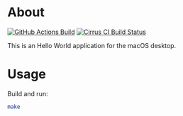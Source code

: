 # About

[![GitHub Actions Build](https://github.com/rgl/hello-world-macos-desktop/actions/workflows/build.yml/badge.svg)](https://github.com/rgl/hello-world-macos-desktop/actions/workflows/build.yml)
[![Cirrus CI Build Status](https://api.cirrus-ci.com/github/rgl/hello-world-macos-desktop.svg)](https://cirrus-ci.com/github/rgl/hello-world-macos-desktop)

This is an Hello World application for the macOS desktop.

# Usage

Build and run:

```bash
make
```
